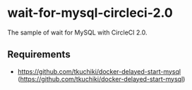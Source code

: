 # wait-for-mysql-circleci-2.0

The sample of wait for MySQL with CircleCI 2.0.

## Requirements

- https://github.com/tkuchiki/docker-delayed-start-mysql (https://github.com/tkuchiki/docker-delayed-start-mysql)
